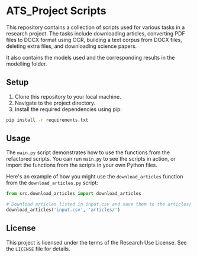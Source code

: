 # ATS_Project Scripts

This repository contains a collection of scripts used for various tasks in a research project. The tasks include downloading articles, converting PDF files to DOCX format using OCR, building a text corpus from DOCX files, deleting extra files, and downloading science papers.

It also contains the models used and the corresponding results in the modelling folder.

## Setup

1. Clone this repository to your local machine.
2. Navigate to the project directory.
3. Install the required dependencies using pip:

```bash
pip install -r requirements.txt
```

## Usage

The `main.py` script demonstrates how to use the functions from the refactored scripts. You can run `main.py` to see the scripts in action, or import the functions from the scripts in your own Python files.

Here's an example of how you might use the `download_articles` function from the `download_articles.py` script:

```python
from src.download_articles import download_articles

# Download articles listed in input.csv and save them to the articles/ directory
download_articles('input.csv', 'articles/')
```

## License

This project is licensed under the terms of the Research Use License. See the `LICENSE` file for details.
